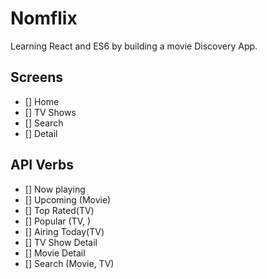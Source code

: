 # Nomflix

Learning React and ES6 by building a movie Discovery App.

## Screens

-   [] Home
-   [] TV Shows
-   [] Search
-   [] Detail

## API Verbs

-   [] Now playing
-   [] Upcoming (Movie)
-   [] Top Rated(TV)
-   [] Popular (TV, )
-   [] Airing Today(TV)
-   [] TV Show Detail
-   [] Movie Detail
-   [] Search (Movie, TV)
